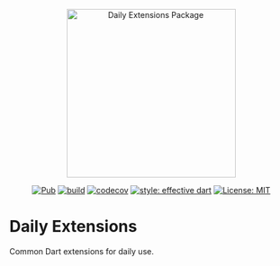 <p align="center">
<img src="https://raw.githubusercontent.com/phimary/daily_extensions/master/docs/logo.png" height="300" alt="Daily Extensions Package" />
</p>

<p align="center">
<a href="https://pub.dev/packages/daily_extensions"><img src="https://img.shields.io/pub/v/daily_extensions.svg" alt="Pub"></a>
<a href="https://github.com/phimary/daily_extensions/actions"><img src="https://github.com/phimary/daily_extensions/workflows/tests.yml/badge.svg" alt="build"></a>
<a href="https://app.codecov.io/gh/phimary/daily_extensions"><img src="https://codecov.io/gh/phimary/daily_extensions/branch/master/graph/badge.svg" alt="codecov"></a>
<a href="https://dart.dev/guides/language/effective-dart"><img src="https://img.shields.io/badge/style-effective_dart-40c4ff.svg" alt="style: effective dart"></a>
<a href="https://opensource.org/licenses/MIT"><img src="https://img.shields.io/badge/license-MIT-purple.svg" alt="License: MIT"></a>
</p>

# Daily Extensions
Common Dart extensions for daily use.
